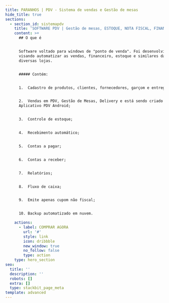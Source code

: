 ```yaml
---
title: PARANHOS | PDV - Sistema de vendas e Gestão de mesas
hide_title: true
sections:
  - section_id: sistemapdv
    title: 'SOFTWARE PDV | Gestão de mesas, ESTOQUE, NOTA FISCAL, FINANCEIRO E +'
    content: >+
      ## O que é


      Software voltado para windows de "ponto de venda". Foi desenvolvido
      visando automatizar as vendas, financeiro, estoque e similares das mais
      diversas lojas. 


      ##### Contém:


      1.  Cadastro de produtos, clientes, fornecedores, garçom e entregador;


      2.  Vendas em PDV, Gestão de Mesas, Delivery e está sendo criado
      Aplicativo PDV Android;


      3.  Controle de estoque;


      4.  Recebimento automático;


      5.  Contas a pagar;


      6.  Contas a receber;


      7.  Relatórios;


      8.  Fluxo de caixa;


      9.  Emite apenas cupom não fiscal;


      10. Backup automatizado em nuvem.

    actions:
      - label: COMPRAR AGORA
        url: '#'
        style: link
        icon: dribbble
        new_window: true
        no_follow: false
        type: action
    type: hero_section
seo:
  title: ''
  description: ''
  robots: []
  extra: []
  type: stackbit_page_meta
template: advanced
---
```

